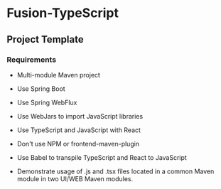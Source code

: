 
# Fusion-TypeScript

## Project Template

### Requirements

* Multi-module Maven project
  
* Use Spring Boot

* Use Spring WebFlux

* Use WebJars to import JavaScript libraries

* Use TypeScript and JavaScript with React

* Don't use NPM or frontend-maven-plugin

* Use Babel to transpile TypeScript and React to JavaScript

* Demonstrate usage of .js and .tsx files located in a common Maven module
  in two UI/WEB Maven modules.
